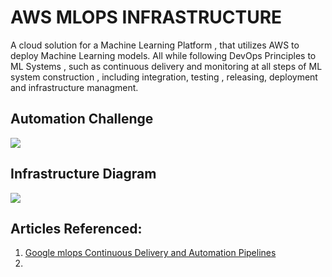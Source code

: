 # AWS MLOPS INFRASTRUCTURE

A cloud solution for a Machine Learning Platform , that utilizes AWS to deploy Machine Learning models. All while following DevOps Principles to ML Systems , such as continuous delivery and monitoring at all steps of ML system construction , including integration, testing , releasing, deployment and infrastructure managment.

## Automation Challenge

![](/Users/pdeol/code/github_projects/mlops_infrastructure/images/mlops_processes.svg)

## Infrastructure Diagram

![](/Users/pdeol/code/github_projects/mlops_infrastructure/images/architecture_diagram.png)

## Articles Referenced:

1. [Google mlops Continuous Delivery and Automation Pipelines](https://cloud.google.com/architecture/mlops-continuous-delivery-and-automation-pipelines-in-machine-learning)
2.
